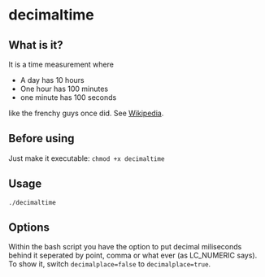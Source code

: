 # decimaltime

## What is it?
It is a time measurement where 

* A day has 10 hours
* One hour has 100 minutes
* one minute has 100 seconds

like the frenchy guys once did. See [Wikipedia](https://en.wikipedia.org/wiki/Decimal_time).

## Before using

Just make it executable: `chmod +x decimaltime`

## Usage

	./decimaltime

## Options
Within the bash script you have the option to put decimal miliseconds behind it seperated by point, comma or what ever (as LC\_NUMERIC says).
To show it, switch `decimalplace=false` to `decimalplace=true`.



